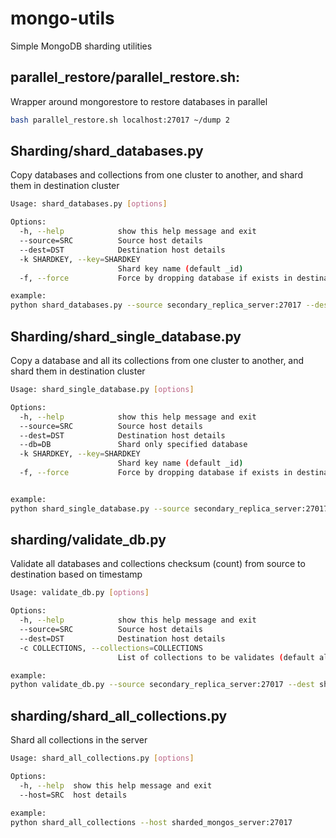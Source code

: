 mongo-utils
===========

Simple MongoDB sharding utilities 

## parallel_restore/parallel_restore.sh:
Wrapper around mongorestore to restore databases in parallel

```bash
bash parallel_restore.sh localhost:27017 ~/dump 2
```

## Sharding/shard_databases.py
Copy databases and collections from one cluster to another, and shard them in destination cluster

```bash
Usage: shard_databases.py [options]

Options:
  -h, --help            show this help message and exit
  --source=SRC          Source host details
  --dest=DST            Destination host details
  -k SHARDKEY, --key=SHARDKEY
                        Shard key name (default _id)
  -f, --force           Force by dropping database if exists in destination

example:
python shard_databases.py --source secondary_replica_server:27017 --dest sharded_mongos_server:27017 --force --key _id
```

## Sharding/shard_single_database.py
Copy a database and all its collections from one cluster to another, and shard them in destination cluster

```bash
Usage: shard_single_database.py [options]

Options:
  -h, --help            show this help message and exit
  --source=SRC          Source host details
  --dest=DST            Destination host details
  --db=DB               Shard only specified database
  -k SHARDKEY, --key=SHARDKEY
                        Shard key name (default _id)
  -f, --force           Force by dropping database if exists in destination
```

```bash

example: 
python shard_single_database.py --source secondary_replica_server:27017 --dest sharded_mongos_server:27017 --force --db testdb1 --key shardKey
```

## sharding/validate_db.py
Validate all databases and collections checksum (count) from source to destination based on timestamp

```bash
Usage: validate_db.py [options]

Options:
  -h, --help            show this help message and exit
  --source=SRC          Source host details
  --dest=DST            Destination host details
  -c COLLECTIONS, --collections=COLLECTIONS
                        List of collections to be validates (default all)

```

```bash
example:
python validate_db.py --source secondary_replica_server:27017 --dest sharded_mongos_server:27017 -c "test1 test2"
```

## sharding/shard_all_collections.py
Shard all collections in the server

```bash
Usage: shard_all_collections.py [options]

Options:
  -h, --help  show this help message and exit
  --host=SRC  host details
```

```bash
example:
python shard_all_collections --host sharded_mongos_server:27017
```



